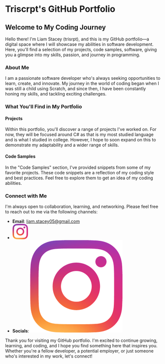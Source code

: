 # Triscrpt's GitHub Portfolio

## Welcome to My Coding Journey

Hello there! I'm Liam Stacey (trisrpt), and this is my GitHub portfolio—a digital space where I will showcase my abilities in software development. Here, you'll find a selection of my projects, code samples, software, giving you a glimpse into my skills, passion, and journey in programming.

### About Me

I am a passionate software developer who's always seeking opportunities to learn, create, and innovate. My journey in the world of coding began when I was still a child using Scratch, and since then, I have been constantly honing my skills, and tackling exciting challenges.

### What You'll Find in My Portfolio

#### Projects

Within this portfolio, you'll discover a range of projects I've worked on. For now, they will be focused around C# as that is my most studied language and is what I studied in college. However, I hope to soon expand on this to demonstrate my adaptability and a wider range of skills.

#### Code Samples

In the "Code Samples" section, I've provided snippets from some of my favorite projects. These code snippets are a reflection of my coding style and best practices. Feel free to explore them to get an idea of my coding abilities.

### Connect with Me

I'm always open to collaboration, learning, and networking. Please feel free to reach out to me via the following channels:

- **Email**: [liam.stacey05@gmail.com](mailto:liam.stacey05@gmail.com)
- <img src="Images/instagram_icon.png" width="50" height="50">
- **Socials**: [![](Images/instagram_icon.png)](https://www.instagram.com/triscrpt/)

Thank you for visiting my GitHub portfolio. I'm excited to continue growing, learning, and coding, and I hope you find something here that inspires you. Whether you're a fellow developer, a potential employer, or just someone who's interested in my work, let's connect!
